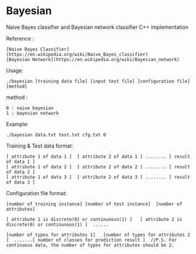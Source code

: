 # Bayesian
Naive Bayes classifier and Bayesian network classifier C++ implementation

Reference :
```
[Naive Bayes Classifier](https://en.wikipedia.org/wiki/Naive_Bayes_classifier)
[Bayesian Network](https://en.wikipedia.org/wiki/Bayesian_network)
```
Usage:
```
./bayesian [training data file] [input test file] [configuration file] [method]
```
method :
```
0 : naive bayesian
1 : bayesian network
```

Example:
```
./bayesian data.txt test.txt cfg.txt 0
```



Training & Test data format:
```
[ attribute 1 of data 1 ]  [ attribute 2 of data 1 ] ........ [ result of data 1 ]
[ attribute 1 of data 2 ]  [ attribute 2 of data 2 ] ........ [ result of data 2 ]
[ attribute 1 of data 3 ]  [ attribute 2 of data 3 ] ........ [ result of data 3 ]
```

Configuration file format:
```
[number of training instance] [number of test instance]  [number of attributes]

[ attribute 1 is discrete(0) or continunous(1) ]   [ attribute 2 is discrete(0) or continunous(1) ]  ......

[number of types for attributes 1]   [number of types for attributes 2 ]  .......[ number of classes for prediction result ]  //P.S. For continuous data, the number of types for attributes should be 2.
```
